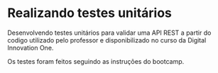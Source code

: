 # Realizando testes unitários 
Desenvolvendo testes unitários para validar uma API REST a partir do codigo utilizado pelo professor e disponibilizado no curso da Digital Innovation One.

Os testes foram feitos seguindo as instruções do bootcamp. 
